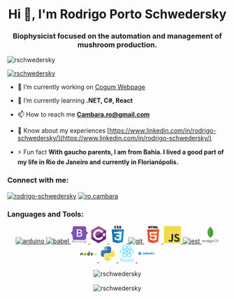 <h1 align="center">Hi 🖖, I'm Rodrigo Porto Schwedersky</h1>
<h3 align="center">Biophysicist focused on the automation and management of mushroom production.</h3>

<p align="left"> <img src="https://komarev.com/ghpvc/?username=rschwedersky&label=Profile%20views&color=0e75b6&style=flat" alt="rschwedersky" /> </p>

<p align="left"> <a href="https://github.com/ryo-ma/github-profile-trophy?"><img src="https://github-profile-trophy.vercel.app/?username=rschwedersky&theme=alduin" alt="rschwedersky" /></a> </p>

- 🔭 I’m currently working on [Cogum Webpage](https://github.com/Rschwedersky/cogumpage)

- 🌱 I’m currently learning **.NET, C#, React**

- 📫 How to reach me **Cambara.ro@gmail.com**

- 📄 Know about my experiences [https://www.linkedin.com/in/rodrigo-schwedersky/](https://www.linkedin.com/in/rodrigo-schwedersky/)

- ⚡ Fun fact **With gaucho parents, I am from Bahia. I lived a good part of my life in Rio de Janeiro and currently in Florianópolis.**

<h3 align="left">Connect with me:</h3>
<p align="left">
<a href="https://linkedin.com/in/rodrigo-schwedersky" target="blank"><img align="center" src="https://raw.githubusercontent.com/rahuldkjain/github-profile-readme-generator/master/src/images/icons/Social/linked-in-alt.svg" alt="rodrigo-schwedersky" height="30" width="40" /></a>
<a href="https://instagram.com/ro.cambara" target="blank"><img align="center" src="https://raw.githubusercontent.com/rahuldkjain/github-profile-readme-generator/master/src/images/icons/Social/instagram.svg" alt="ro.cambara" height="30" width="40" /></a>
</p>

<h3 align="left">Languages and Tools:</h3>
<p align="center"> <a href="https://www.arduino.cc/" target="_blank" rel="noreferrer"> <img src="https://cdn.worldvectorlogo.com/logos/arduino-1.svg" alt="arduino" width="40" height="40"/> </a> <a href="https://babeljs.io/" target="_blank" rel="noreferrer"> <img src="https://www.vectorlogo.zone/logos/babeljs/babeljs-icon.svg" alt="babel" width="40" height="40"/> </a> <a href="https://getbootstrap.com" target="_blank" rel="noreferrer"> <img src="https://raw.githubusercontent.com/devicons/devicon/master/icons/bootstrap/bootstrap-plain-wordmark.svg" alt="bootstrap" width="40" height="40"/> </a> <a href="https://www.w3schools.com/cs/" target="_blank" rel="noreferrer"> <img src="https://raw.githubusercontent.com/devicons/devicon/master/icons/csharp/csharp-original.svg" alt="csharp" width="40" height="40"/> </a> <a href="https://www.w3schools.com/css/" target="_blank" rel="noreferrer"> <img src="https://raw.githubusercontent.com/devicons/devicon/master/icons/css3/css3-original-wordmark.svg" alt="css3" width="40" height="40"/> </a> <a href="https://git-scm.com/" target="_blank" rel="noreferrer"> <img src="https://www.vectorlogo.zone/logos/git-scm/git-scm-icon.svg" alt="git" width="40" height="40"/> </a> <a href="https://www.w3.org/html/" target="_blank" rel="noreferrer"> <img src="https://raw.githubusercontent.com/devicons/devicon/master/icons/html5/html5-original-wordmark.svg" alt="html5" width="40" height="40"/> </a> <a href="https://developer.mozilla.org/en-US/docs/Web/JavaScript" target="_blank" rel="noreferrer"> <img src="https://raw.githubusercontent.com/devicons/devicon/master/icons/javascript/javascript-original.svg" alt="javascript" width="40" height="40"/> </a> <a href="https://jestjs.io" target="_blank" rel="noreferrer"> <img src="https://www.vectorlogo.zone/logos/jestjsio/jestjsio-icon.svg" alt="jest" width="40" height="40"/> </a> <a href="https://www.mongodb.com/" target="_blank" rel="noreferrer"> <img src="https://raw.githubusercontent.com/devicons/devicon/master/icons/mongodb/mongodb-original-wordmark.svg" alt="mongodb" width="40" height="40"/> </a> <a href="https://nodejs.org" target="_blank" rel="noreferrer"> <img src="https://raw.githubusercontent.com/devicons/devicon/master/icons/nodejs/nodejs-original-wordmark.svg" alt="nodejs" width="40" height="40"/> </a> <a href="https://www.python.org" target="_blank" rel="noreferrer"> <img src="https://raw.githubusercontent.com/devicons/devicon/master/icons/python/python-original.svg" alt="python" width="40" height="40"/> </a> <a href="https://reactjs.org/" target="_blank" rel="noreferrer"> <img src="https://raw.githubusercontent.com/devicons/devicon/master/icons/react/react-original-wordmark.svg" alt="react" width="40" height="40"/> </a> <a href="https://webpack.js.org" target="_blank" rel="noreferrer"> <img src="https://raw.githubusercontent.com/devicons/devicon/d00d0969292a6569d45b06d3f350f463a0107b0d/icons/webpack/webpack-original-wordmark.svg" alt="webpack" width="40" height="40"/> </a> </p>

<p align="center"><img align="center" src="https://github-readme-stats.vercel.app/api/top-langs?username=rschwedersky&show_icons=true&locale=en&layout=compact&theme=dark" alt="rschwedersky" /></p>



<p align="center"><img align="center" src="http://github-readme-streak-stats.herokuapp.com?user=Rschwedersky&theme=Javascript-dark&date_format=M%20j%5B%2C%20Y%5D&currStreakNum=DD2727" alt="rschwedersky" /></p>
